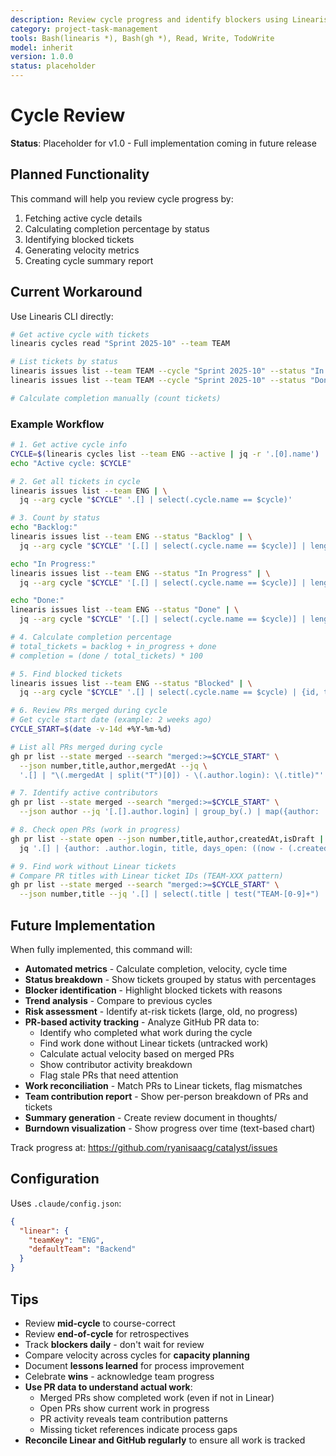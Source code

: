 ```yaml
---
description: Review cycle progress and identify blockers using Linearis and GitHub
category: project-task-management
tools: Bash(linearis *), Bash(gh *), Read, Write, TodoWrite
model: inherit
version: 1.0.0
status: placeholder
---
```


# Cycle Review

**Status**: Placeholder for v1.0 - Full implementation coming in future release

## Planned Functionality

This command will help you review cycle progress by:

1. Fetching active cycle details
2. Calculating completion percentage by status
3. Identifying blocked tickets
4. Generating velocity metrics
5. Creating cycle summary report

## Current Workaround

Use Linearis CLI directly:

```bash
# Get active cycle with tickets
linearis cycles read "Sprint 2025-10" --team TEAM

# List tickets by status
linearis issues list --team TEAM --cycle "Sprint 2025-10" --status "In Progress"
linearis issues list --team TEAM --cycle "Sprint 2025-10" --status "Done"

# Calculate completion manually (count tickets)
```

### Example Workflow

```bash
# 1. Get active cycle info
CYCLE=$(linearis cycles list --team ENG --active | jq -r '.[0].name')
echo "Active cycle: $CYCLE"

# 2. Get all tickets in cycle
linearis issues list --team ENG | \
  jq --arg cycle "$CYCLE" '.[] | select(.cycle.name == $cycle)'

# 3. Count by status
echo "Backlog:"
linearis issues list --team ENG --status "Backlog" | \
  jq --arg cycle "$CYCLE" '[.[] | select(.cycle.name == $cycle)] | length'

echo "In Progress:"
linearis issues list --team ENG --status "In Progress" | \
  jq --arg cycle "$CYCLE" '[.[] | select(.cycle.name == $cycle)] | length'

echo "Done:"
linearis issues list --team ENG --status "Done" | \
  jq --arg cycle "$CYCLE" '[.[] | select(.cycle.name == $cycle)] | length'

# 4. Calculate completion percentage
# total_tickets = backlog + in_progress + done
# completion = (done / total_tickets) * 100

# 5. Find blocked tickets
linearis issues list --team ENG --status "Blocked" | \
  jq --arg cycle "$CYCLE" '.[] | select(.cycle.name == $cycle) | {id, title, blockedReason}'

# 6. Review PRs merged during cycle
# Get cycle start date (example: 2 weeks ago)
CYCLE_START=$(date -v-14d +%Y-%m-%d)

# List all PRs merged during cycle
gh pr list --state merged --search "merged:>=$CYCLE_START" \
  --json number,title,author,mergedAt --jq \
  '.[] | "\(.mergedAt | split("T")[0]) - \(.author.login): \(.title)"'

# 7. Identify active contributors
gh pr list --state merged --search "merged:>=$CYCLE_START" \
  --json author --jq '[.[].author.login] | group_by(.) | map({author: .[0], count: length}) | sort_by(-.count)'

# 8. Check open PRs (work in progress)
gh pr list --state open --json number,title,author,createdAt,isDraft | \
  jq '.[] | {author: .author.login, title, days_open: ((now - (.createdAt | fromdateiso8601)) / 86400 | floor), draft: .isDraft}'

# 9. Find work without Linear tickets
# Compare PR titles with Linear ticket IDs (TEAM-XXX pattern)
gh pr list --state merged --search "merged:>=$CYCLE_START" \
  --json number,title --jq '.[] | select(.title | test("TEAM-[0-9]+") | not) | {number, title}'
```

## Future Implementation

When fully implemented, this command will:

- **Automated metrics** - Calculate completion, velocity, cycle time
- **Status breakdown** - Show tickets grouped by status with percentages
- **Blocker identification** - Highlight blocked tickets with reasons
- **Trend analysis** - Compare to previous cycles
- **Risk assessment** - Identify at-risk tickets (large, old, no progress)
- **PR-based activity tracking** - Analyze GitHub PR data to:
  - Identify who completed what work during the cycle
  - Find work done without Linear tickets (untracked work)
  - Calculate actual velocity based on merged PRs
  - Show contributor activity breakdown
  - Flag stale PRs that need attention
- **Work reconciliation** - Match PRs to Linear tickets, flag mismatches
- **Team contribution report** - Show per-person breakdown of PRs and tickets
- **Summary generation** - Create review document in thoughts/
- **Burndown visualization** - Show progress over time (text-based chart)

Track progress at: https://github.com/ryanisaacg/catalyst/issues

## Configuration

Uses `.claude/config.json`:

```json
{
  "linear": {
    "teamKey": "ENG",
    "defaultTeam": "Backend"
  }
}
```

## Tips

- Review **mid-cycle** to course-correct
- Review **end-of-cycle** for retrospectives
- Track **blockers daily** - don't wait for review
- Compare velocity across cycles for **capacity planning**
- Document **lessons learned** for process improvement
- Celebrate **wins** - acknowledge team progress
- **Use PR data to understand actual work**:
  - Merged PRs show completed work (even if not in Linear)
  - Open PRs show current work in progress
  - PR activity reveals team contribution patterns
  - Missing ticket references indicate process gaps
- **Reconcile Linear and GitHub regularly** to ensure all work is tracked
